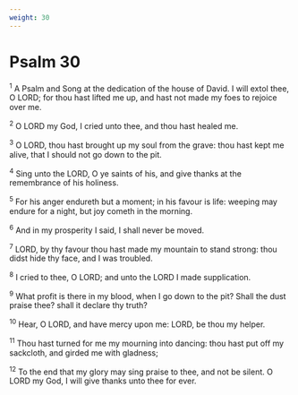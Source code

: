 ```yaml
---
weight: 30
---
```


# Psalm 30

<sup>1</sup> A Psalm and Song at the dedication of the house of David. I will extol thee, O LORD; for thou hast lifted me up, and hast not made my foes to rejoice over me. 

<sup>2</sup> O LORD my God, I cried unto thee, and thou hast healed me. 

<sup>3</sup> O LORD, thou hast brought up my soul from the grave: thou hast kept me alive, that I should not go down to the pit. 

<sup>4</sup> Sing unto the LORD, O ye saints of his, and give thanks at the remembrance of his holiness. 

<sup>5</sup> For his anger endureth but a moment; in his favour is life: weeping may endure for a night, but joy cometh in the morning. 

<sup>6</sup> And in my prosperity I said, I shall never be moved. 

<sup>7</sup> LORD, by thy favour thou hast made my mountain to stand strong: thou didst hide thy face, and I was troubled. 

<sup>8</sup> I cried to thee, O LORD; and unto the LORD I made supplication. 

<sup>9</sup> What profit is there in my blood, when I go down to the pit? Shall the dust praise thee? shall it declare thy truth? 

<sup>10</sup> Hear, O LORD, and have mercy upon me: LORD, be thou my helper. 

<sup>11</sup> Thou hast turned for me my mourning into dancing: thou hast put off my sackcloth, and girded me with gladness; 

<sup>12</sup> To the end that my glory may sing praise to thee, and not be silent. O LORD my God, I will give thanks unto thee for ever. 


